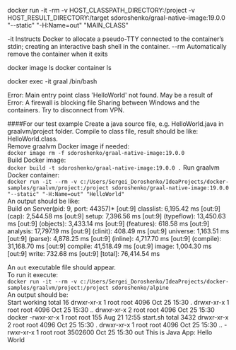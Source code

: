 docker run -it -rm -v HOST_CLASSPATH_DIRECTORY:/project -v HOST_RESULT_DIRECTORY:/target sdoroshenko/graal-native-image:19.0.0 "--static" "-H:Name=out" "MAIN_CLASS"

-it   Instructs Docker to allocate a pseudo-TTY connected to the container’s stdin; 
      creating an interactive bash shell in the container.
--rm	Automatically remove the container when it exits

docker image ls
docker container ls

docker exec -it graal /bin/bash

Error: Main entry point class 'HelloWorld' not found.
May be a result of Error: A firewall is blocking file Sharing between Windows and the containers.
Try to disconnect from VPN.

####For our test example
Create a java source file, e.g. HelloWorld.java in graalvm/project folder.
Compile to class file, result should be like: HelloWorld.class.  
Remove graalvm Docker image if needed:  
`docker image rm -f sdoroshenko/graal-native-image:19.0.0`  
Build Docker image:  
``docker build -t sdoroshenko/graal-native-image:19.0.0 .``
Run graalvm Docker container:  
`docker run -it --rm -v c:/Users/Sergei_Doroshenko/IdeaProjects/docker-samples/graalvm/project:/project sdoroshenko/graal-native-image:19.0.0 "--static" "-H:Name=out" "HelloWorld"`  
An output should be like:  
Build on Server(pid: 9, port: 44357)*
[out:9]    classlist:   6,195.42 ms
[out:9]        (cap):   2,544.58 ms
[out:9]        setup:   7,396.56 ms
[out:9]   (typeflow):  13,450.63 ms
[out:9]    (objects):   3,433.14 ms
[out:9]   (features):     618.58 ms
[out:9]     analysis:  17,797.19 ms
[out:9]     (clinit):     408.49 ms
[out:9]     universe:   1,163.51 ms
[out:9]      (parse):   4,878.25 ms
[out:9]     (inline):   4,717.70 ms
[out:9]    (compile):  31,168.70 ms
[out:9]      compile:  41,518.49 ms
[out:9]        image:   1,004.30 ms
[out:9]        write:     732.68 ms
[out:9]      [total]:  76,414.54 ms

An `out` executable file should appear.  
To run it execute:  
`docker run -it --rm -v c:/Users/Sergei_Doroshenko/IdeaProjects/docker-samples/graalvm/project:/project sdoroshenko/alpine`  
An output should be:  
Start working
total 16
drwxr-xr-x    1 root     root          4096 Oct 25 15:30 .
drwxr-xr-x    1 root     root          4096 Oct 25 15:30 ..
drwxr-xr-x    2 root     root          4096 Oct 25 15:30 docker
-rwxr-xr-x    1 root     root           155 Aug 21 12:55 start.sh
total 3432
drwxr-xr-x    2 root     root          4096 Oct 25 15:30 .
drwxr-xr-x    1 root     root          4096 Oct 25 15:30 ..
-rwxr-xr-x    1 root     root       3502600 Oct 25 15:30 out
This is Java App: Hello World
